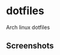 # dotfiles
Arch linux dotfiles

## Screenshots
[](https://github.com/HenrySteinmetz/dotfiles/blob/4b5f6cc59e22d5d8deab79d627777e3c3cb32f4a/screenshots/1.png)
[](https://github.com/HenrySteinmetz/dotfiles/blob/4b5f6cc59e22d5d8deab79d627777e3c3cb32f4a/screenshots/2.png)
